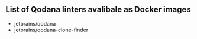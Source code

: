 [//]: # (title: Qodana Docker Images)

## List of Qodana linters avalibale as Docker images

* jetbrains/qodana
* jetbrains/qodana-clone-finder